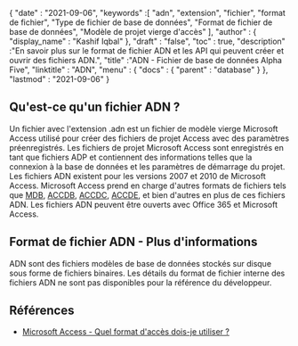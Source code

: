 {
  "date" : "2021-09-06",
  "keywords" :[ "adn", "extension", "fichier", "format de fichier", "Type de fichier de base de données", "Format de fichier de base de données", "Modèle de projet vierge d'accès" ],
  "author" : {
    "display_name" : "Kashif Iqbal"
},
  "draft" : "false",
  "toc" : true,
  "description" :"En savoir plus sur le format de fichier ADN et les API qui peuvent créer et ouvrir des fichiers ADN.",
  "title" :"ADN - Fichier de base de données Alpha Five",
  "linktitle" : "ADN",
  "menu" : {
    "docs" : {
      "parent" : "database"
}
},
  "lastmod" : "2021-09-06"
}

## Qu'est-ce qu'un fichier ADN ?

Un fichier avec l'extension .adn est un fichier de modèle vierge Microsoft Access utilisé pour créer des fichiers de projet Access avec des paramètres préenregistrés. Les fichiers de projet Microsoft Access sont enregistrés en tant que fichiers ADP et contiennent des informations telles que la connexion à la base de données et les paramètres de démarrage du projet. Les fichiers ADN existent pour les versions 2007 et 2010 de Microsoft Access. Microsoft Access prend en charge d'autres formats de fichiers tels que [MDB](/fr/database/mdb/), [ACCDB](/fr/database/accdb/), [ACCDC](/fr/database/accdc/), [ACCDE](/fr/database/accde/ ), et bien d'autres en plus de ces fichiers ADN. Les fichiers ADN peuvent être ouverts avec Office 365 et Microsoft Access.

## Format de fichier ADN - Plus d'informations

ADN sont des fichiers modèles de base de données stockés sur disque sous forme de fichiers binaires. Les détails du format de fichier interne des fichiers ADN ne sont pas disponibles pour la référence du développeur.

## Références

* [Microsoft Access - Quel format d'accès dois-je utiliser ?](https://support.microsoft.com/en-us/office/which-access-file-format-should-i-use-012d9ab3-d14c-479e-b617-be66f9070b41)

